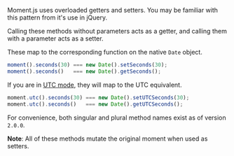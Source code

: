 Moment.js uses overloaded getters and setters. You may be familiar with this pattern from it's use in jQuery.

Calling these methods without parameters acts as a getter, and calling them with a parameter acts as a setter.

These map to the corresponding function on the native `Date` object.

```javascript
moment().seconds(30) === new Date().setSeconds(30);
moment().seconds()   === new Date().getSeconds();
```

If you are in [UTC mode](#/manipulating/utc/), they will map to the UTC equivalent.

```javascript
moment.utc().seconds(30) === new Date().setUTCSeconds(30);
moment.utc().seconds()   === new Date().getUTCSeconds();
```

For convenience, both singular and plural method names exist as of version `2.0.0`.

**Note**: All of these methods mutate the original moment when used as setters.
